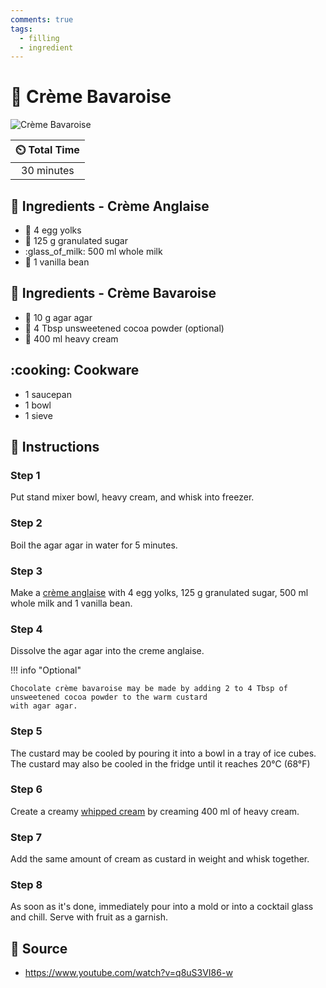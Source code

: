 ```yaml
---
comments: true
tags:
  - filling
  - ingredient
---
```

# :custard: Crème Bavaroise

![Crème Bavaroise](../../assets/images/crème-bavaroise.png)

| :timer_clock: Total Time |
|:-----------------------: |
| 30 minutes |

## :salt: Ingredients - Crème Anglaise

- :egg: 4 egg yolks
- :candy: 125 g granulated sugar
- :glass_of_milk: 500 ml whole milk
- :icecream: 1 vanilla bean

## :salt: Ingredients - Crème Bavaroise

- :petri_dish: 10 g agar agar
- :chocolate_bar: 4 Tbsp unsweetened cocoa powder (optional)
- :icecream: 400 ml heavy cream

## :cooking: Cookware

- 1 saucepan
- 1 bowl
- 1 sieve

## :pencil: Instructions

### Step 1

Put stand mixer bowl, heavy cream, and whisk into freezer.

### Step 2

Boil the agar agar in water for 5 minutes.

### Step 3

Make a [crème anglaise][1] with 4 egg yolks, 125 g granulated sugar, 500 ml whole milk and 1 vanilla bean.

### Step 4

Dissolve the agar agar into the creme anglaise.

!!! info "Optional"

    Chocolate crème bavaroise may be made by adding 2 to 4 Tbsp of unsweetened cocoa powder to the warm custard
    with agar agar.

### Step 5

The custard may be cooled by pouring it into a bowl in a tray of ice cubes. The custard may also be cooled in the fridge
until it reaches 20°C (68°F)

### Step 6

Create a creamy [whipped cream][2] by creaming 400 ml of heavy cream.

### Step 7

Add the same amount of cream as custard in weight and whisk together.

### Step 8

As soon as it's done, immediately pour into a mold or into a cocktail glass and chill. Serve with fruit as a garnish.

## :link: Source

- <https://www.youtube.com/watch?v=q8uS3VI86-w>

[1]: <../../sauces-and-dressings/crème-anglaise.md>
[2]: <../../ingredients/sweetened-whipped-cream.md>
